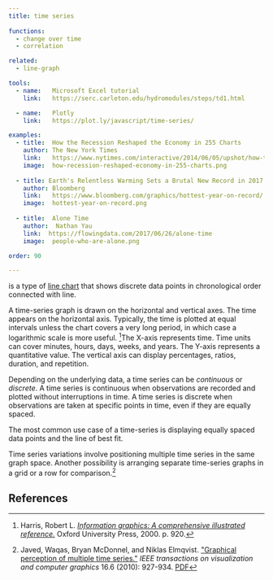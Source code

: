```yaml
---
title: time series
  
functions:
  - change over time
  - correlation

related:
  - line-graph

tools:
  - name:   Microsoft Excel tutorial
    link:   https://serc.carleton.edu/hydromodules/steps/td1.html

  - name:   Plotly
    link:   https://plot.ly/javascript/time-series/

examples:
  - title:  How the Recession Reshaped the Economy in 255 Charts
    author: The New York Times
    link:   https://www.nytimes.com/interactive/2014/06/05/upshot/how-the-recession-reshaped-the-economy-in-255-charts.html
    image:  how-recession-reshaped-economy-in-255-charts.png
    
  - title: Earth's Relentless Warming Sets a Brutal New Record in 2017
    author: Bloomberg
    link:   https://www.bloomberg.com/graphics/hottest-year-on-record/
    image:  hottest-year-on-record.png
    
  - title:  Alone Time
    author:  Nathan Yau
    link:  https://flowingdata.com/2017/06/26/alone-time
    image:  people-who-are-alone.png

order: 90

---
```


is a type of [line chart](/line-chart) that shows discrete data points in chronological order connected with line. 

<!--more-->
A time-series graph is drawn on the horizontal and vertical axes. The time appears on the horizontal axis. Typically, the time is plotted at equal intervals unless the chart covers a very long period, in which case a logarithmic scale is more useful. [^harris]The X-axis represents time. Time units can cover minutes, hours, days, weeks, and years. The Y-axis represents a quantitative value. The vertical axis can display percentages, ratios, duration, and repetition.


Depending on the underlying data, a time series can be *continuous* or *discrete*. A time series is continuous when observations are recorded and plotted without interruptions in time. A time series is discrete when observations are taken at specific points in time, even if they are equally spaced. 

The most common use case of a time-series is displaying equally spaced data points and the line of best fit. 

<!-- from variations -->
Time series variations involve positioning multiple time series in the same graph space. Another possibility is arranging separate time-series graphs in a grid or a row for comparison.[^javed]


## References
[^harris]: Harris, Robert L. [*Information graphics: A comprehensive illustrated reference.*](https://books.google.com/books?id=LT1RXREvkGIC) Oxford University Press, 2000. p. 920.
[^javed]: Javed, Waqas, Bryan McDonnel, and Niklas Elmqvist. ["Graphical perception of multiple time series."](https://doi.org/10.1109/TVCG.2010.162) *IEEE transactions on visualization and computer graphics* 16.6 (2010): 927-934. [PDF](https://engineering.purdue.edu/~elm/projects/multilinevis/multilinevis.pdf)

